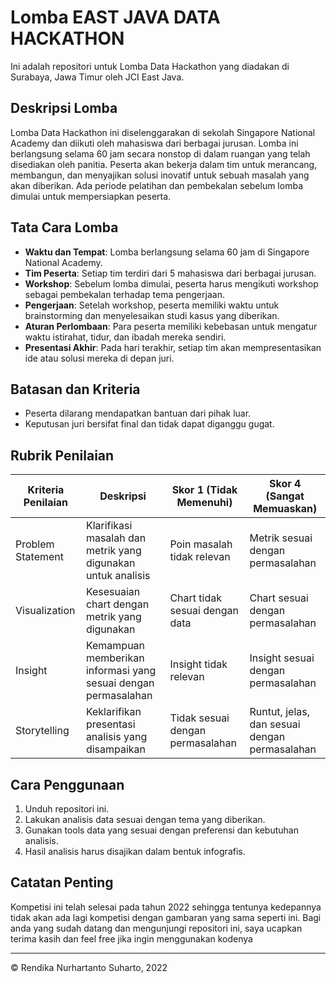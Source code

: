 # Lomba EAST JAVA DATA HACKATHON

Ini adalah repositori untuk Lomba Data Hackathon yang diadakan di Surabaya, Jawa Timur oleh JCI East Java.

## Deskripsi Lomba

Lomba Data Hackathon ini diselenggarakan di sekolah Singapore National Academy dan diikuti oleh mahasiswa dari berbagai jurusan. Lomba ini berlangsung selama 60 jam secara nonstop di dalam ruangan yang telah disediakan oleh panitia. Peserta akan bekerja dalam tim untuk merancang, membangun, dan menyajikan solusi inovatif untuk sebuah masalah yang akan diberikan. Ada periode pelatihan dan pembekalan sebelum lomba dimulai untuk mempersiapkan peserta.

## Tata Cara Lomba

- **Waktu dan Tempat**: Lomba berlangsung selama 60 jam di Singapore National Academy.
- **Tim Peserta**: Setiap tim terdiri dari 5 mahasiswa dari berbagai jurusan.
- **Workshop**: Sebelum lomba dimulai, peserta harus mengikuti workshop sebagai pembekalan terhadap tema pengerjaan.
- **Pengerjaan**: Setelah workshop, peserta memiliki waktu untuk brainstorming dan menyelesaikan studi kasus yang diberikan.
- **Aturan Perlombaan**: Para peserta memiliki kebebasan untuk mengatur waktu istirahat, tidur, dan ibadah mereka sendiri.
- **Presentasi Akhir**: Pada hari terakhir, setiap tim akan mempresentasikan ide atau solusi mereka di depan juri.

## Batasan dan Kriteria

- Peserta dilarang mendapatkan bantuan dari pihak luar.
- Keputusan juri bersifat final dan tidak dapat diganggu gugat.

## Rubrik Penilaian

| Kriteria Penilaian | Deskripsi                | Skor 1 (Tidak Memenuhi) | Skor 4 (Sangat Memuaskan) |
|--------------------|--------------------------|-------------------------|----------------------------|
| Problem Statement  | Klarifikasi masalah dan metrik yang digunakan untuk analisis | Poin masalah tidak relevan | Metrik sesuai dengan permasalahan |
| Visualization      | Kesesuaian chart dengan metrik yang digunakan | Chart tidak sesuai dengan data | Chart sesuai dengan permasalahan |
| Insight            | Kemampuan memberikan informasi yang sesuai dengan permasalahan | Insight tidak relevan | Insight sesuai dengan permasalahan |
| Storytelling       | Keklarifikan presentasi analisis yang disampaikan | Tidak sesuai dengan permasalahan | Runtut, jelas, dan sesuai dengan permasalahan |

## Cara Penggunaan

1. Unduh repositori ini.
2. Lakukan analisis data sesuai dengan tema yang diberikan.
3. Gunakan tools data yang sesuai dengan preferensi dan kebutuhan analisis.
4. Hasil analisis harus disajikan dalam bentuk infografis.

## Catatan Penting

Kompetisi ini telah selesai pada tahun 2022 sehingga tentunya kedepannya tidak akan ada lagi kompetisi dengan gambaran yang sama seperti ini. Bagi anda yang sudah datang dan mengunjungi repositori ini, saya ucapkan terima kasih dan feel free jika ingin menggunakan kodenya

---
© Rendika Nurhartanto Suharto, 2022
